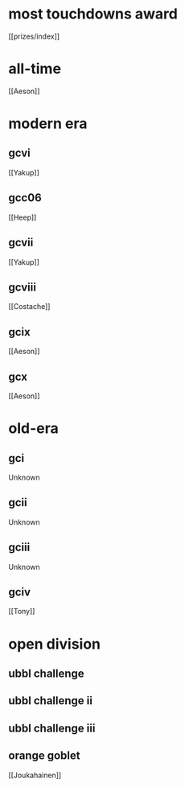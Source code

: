 # most touchdowns award

[[prizes/index]]

# all-time

[[Aeson]]

# modern era

## gcvi

[[Yakup]]

## gcc06

[[Heep]]

## gcvii

[[Yakup]]

## gcviii

[[Costache]]

## gcix

[[Aeson]]

## gcx

[[Aeson]]

# old-era

## gci

Unknown

## gcii

Unknown

## gciii

Unknown

## gciv

[[Tony]]

# open division

## ubbl challenge

## ubbl challenge ii

## ubbl challenge iii

## orange goblet

[[Joukahainen]]